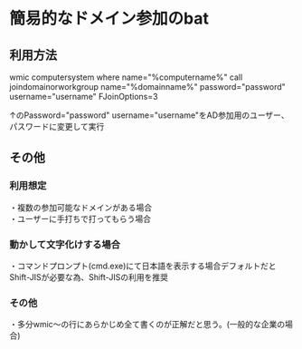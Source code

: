 # 簡易的なドメイン参加のbat
## 利用方法
wmic computersystem where name="%computername%" call joindomainorworkgroup name="%domainname%" password="password" username="username" FJoinOptions=3

↑のPassword="password" username="username"をAD参加用のユーザー、パスワードに変更して実行

## その他
### 利用想定
・複数の参加可能なドメインがある場合  
・ユーザーに手打ちで打ってもらう場合    
### 動かして文字化けする場合
・コマンドプロンプト(cmd.exe)にて日本語を表示する場合デフォルトだとShift-JISが必要な為、Shift-JISの利用を推奨
### その他
・多分wmic〜の行にあらかじめ全て書くのが正解だと思う。(一般的な企業の場合)